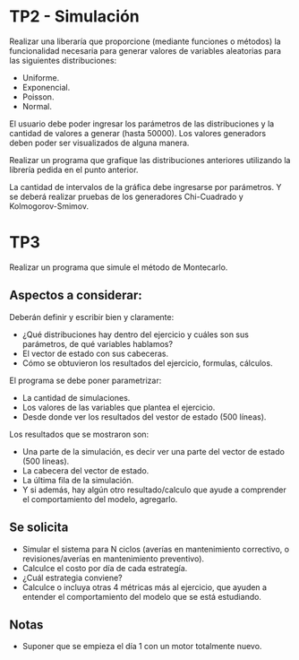 # TP2 - Simulación

Realizar una liberaría que proporcione (mediante funciones o métodos) la funcionalidad necesaria para generar valores de variables aleatorias para las siguientes distribuciones:

- Uniforme.
- Exponencial.
- Poisson.
- Normal.

El usuario debe poder ingresar los parámetros de las distribuciones y la cantidad de valores a generar (hasta 50000). Los valores generadors deben poder ser visualizados de alguna manera.

Realizar un programa que grafique las distribuciones anteriores utilizando la librería pedida en el punto anterior.

La cantidad de intervalos de la gráfica debe ingresarse por parámetros. Y se deberá realizar pruebas de los generadores Chi-Cuadrado y Kolmogorov-Smimov.

# TP3

Realizar un programa que simule el método de Montecarlo.

## Aspectos a considerar:

Deberán definir y escribir bien y claramente:

- ¿Qué distribuciones hay dentro del ejercicio y cuáles son sus parámetros, de qué variables hablamos?
- El vector de estado con sus cabeceras.
- Cómo se obtuvieron los resultados del ejercicio, formulas, cálculos.

El programa se debe poner parametrizar:

- La cantidad de simulaciones.
- Los valores de las variables que plantea el ejercicio.
- Desde donde ver los resultados del vestor de estado (500 líneas).

Los resultados que se mostraron son:

- Una parte de la simulación, es decir ver una parte del vector de estado (500 líneas).
- La cabecera del vector de estado.
- La última fila de la simulación.
- Y si además, hay algún otro resultado/calculo que ayude a comprender el comportamiento del modelo, agregarlo.

## Se solicita

- Simular el sistema para N ciclos (averías en mantenimiento correctivo, o revisiones/averías en mantenimiento preventivo).
- Calculce el costo por día de cada estrategía.
- ¿Cuál estrategia conviene?
- Calculce o incluya otras 4 métricas más al ejercicio, que ayuden a entender el comportamiento del modelo que se está estudiando.

## Notas

- Suponer que se empieza el día 1 con un motor totalmente nuevo.
